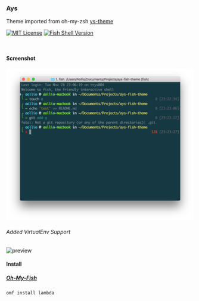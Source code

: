 ### Ays

Theme imported from oh-my-zsh [ys-theme](http://blog.ysmood.org/my-ys-terminal-theme/)

[![MIT License](https://img.shields.io/badge/license-MIT-007EC7.svg?style=flat-square)](/LICENSE)
[![Fish Shell Version](https://img.shields.io/badge/fish-v2.2.0-007EC7.svg?style=flat-square)](http://fishshell.com)

<br/>

#### Screenshot

<p align="center">
<img src="https://raw.githubusercontent.com/aollio/ays-fish-theme/master/screenshot.png">
</p>

###### Added VirtualEnv Support
![preview](http://i.imgur.com/fWurs47.png)


#### Install

##### [Oh-My-Fish]

```fish
omf install lambda
```

[Oh-My-Fish]: https://github.com/oh-my-fish/oh-my-fish

